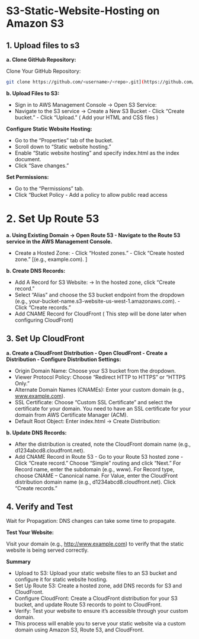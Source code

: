 # S3-Static-Website-Hosting on Amazon S3 

## 1. Upload files to s3

**a. Clone GitHub Repository:**

Clone Your GitHub Repository:
```bash
git clone https://github.com/<username>/<repo>.git](https://github.com/HEMALATHA-V-DEV/S3-Static-Website-Hosting.git
```

**b. Upload Files to S3:**

- Sign in to AWS Management Console -> Open S3 Service:
- Navigate to the S3 service -> Create a New S3 Bucket - Click “Create bucket.” - Click “Upload.” ( Add your HTML and CSS files )

**Configure Static Website Hosting:**

- Go to the “Properties” tab of the bucket.
- Scroll down to “Static website hosting.”
- Enable “Static website hosting” and specify index.html as the index document.
- Click “Save changes.”

**Set Permissions:**

- Go to the “Permissions” tab.
- Click “Bucket Policy - Add a policy to allow public read access

# 2. Set Up Route 53

**a. Using Existing Domain -> Open Route 53 - Navigate to the Route 53 service in the AWS Management Console.**

- Create a Hosted Zone: - Click “Hosted zones.” - Click “Create hosted zone.” [(e.g., example.com). ]

**b. Create DNS Records:**

- Add A Record for S3 Website: -> In the hosted zone, click “Create record.” 
- Select “Alias” and choose the S3 bucket endpoint from the dropdown (e.g., your-bucket-name.s3-website-us-west-1.amazonaws.com). - Click “Create records.”
- Add CNAME Record for CloudFront ( This step will be done later when configuring CloudFront)
  
## 3. Set Up CloudFront
   
**a. Create a CloudFront Distribution - Open CloudFront - Create a Distribution - Configure Distribution Settings:**

- Origin Domain Name: Choose your S3 bucket from the dropdown.
- Viewer Protocol Policy: Choose “Redirect HTTP to HTTPS” or “HTTPS Only.”
- Alternate Domain Names (CNAMEs): Enter your custom domain (e.g., www.example.com).
- SSL Certificate: Choose “Custom SSL Certificate” and select the certificate for your domain.
You need to have an SSL certificate for your domain from AWS Certificate Manager (ACM).
- Default Root Object: Enter index.html -> Create Distribution:

**b. Update DNS Records:**

- After the distribution is created, note the CloudFront domain name (e.g., d1234abcd8.cloudfront.net).
- Add CNAME Record in Route 53 - Go to your Route 53 hosted zone - Click “Create record.”
Choose “Simple” routing and click “Next.”
For Record name, enter the subdomain (e.g., www).
For Record type, choose CNAME – Canonical name.
For Value, enter the CloudFront distribution domain name (e.g., d1234abcd8.cloudfront.net).
Click “Create records.”

## 4. Verify and Test
Wait for Propagation: DNS changes can take some time to propagate.

**Test Your Website:**

Visit your domain (e.g., http://www.example.com) to verify that the static website is being served correctly.

**Summary**
- Upload to S3: Upload your static website files to an S3 bucket and configure it for static website hosting.
- Set Up Route 53: Create a hosted zone, add DNS records for S3 and CloudFront.
- Configure CloudFront: Create a CloudFront distribution for your S3 bucket, and update Route 53 records to point to CloudFront.
- Verify: Test your website to ensure it’s accessible through your custom domain.
- This process will enable you to serve your static website via a custom domain using Amazon S3, Route 53, and CloudFront.



